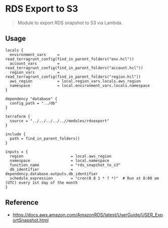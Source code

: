 # RDS Export to S3

> Module to export RDS snapshot to S3 via Lambda.


## Usage

```hcl
locals {
  environment_vars     = read_terragrunt_config(find_in_parent_folders("env.hcl"))
  account_vars         = read_terragrunt_config(find_in_parent_folders("account.hcl"))
  region_vars          = read_terragrunt_config(find_in_parent_folders("region.hcl"))
  aws_region           = local.region_vars.locals.aws_region
  namespace            = local.environment_vars.locals.namespace
}

dependency "database" {
  config_path = "../db"
}

terraform {
  source = "../../../../..//modules/rdsexport"
}

include {
  path = find_in_parent_folders()
}

inputs = {
  region                     = local.aws_region
  namespace                  = local.namespace
  function_name              = "rds_snapshot_to_s3"
  db_identifier              = dependency.database.outputs.db_identifier
  schedule_expression        = "cron(0 8 1 * ? *)"  # Run at 8:00 am (UTC) every 1st day of the month
}
```


## Reference

- https://docs.aws.amazon.com/AmazonRDS/latest/UserGuide/USER_ExportSnapshot.html

